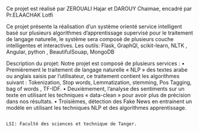 Ce projet est réalisé par ZEROUALI Hajar et DAROUY Chaimae, encadré par Pr.ELAACHAK Lotfi

Ce projet présente la réalisation d’un système orienté service intelligent basé sur plusieurs algorithmes d’apprentissage supervisé pour le traitement de langage naturelle, le système sera composé de plusieurs couche intelligentes et interactives.
Les outils: Flask, GraphQl, scikit-learn, NLTK , Angular, python , BeautifulSouap, MongoDB

Description du projet:
Notre projet est composé de plusieurs services : 
•	Premièrement le traitement de langage naturelle « NLP » des textes arabe ou anglais saisis par l’utilisateur, ce traitement contient les algorithmes suivant : Tokenization, Stop words, Lemmatization, stemming, Pos Tagging, bag of words , TF-IDF. 
•	Deuxièmement, l’analyse des sentiments sur un texte en utilisant les techniques « data-clean » pour avoir plus de précision dans nos résultats.
•	Troisièmes, détection des Fake News en entrainent un modèle en utilisant les techniques NLP et des algorithmes apprentissage.


                                                                                                                            LSI: Faculté des sciences et technique de Tanger.

